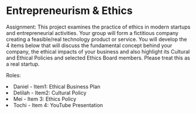 # Entrepreneurism & Ethics

Assignment: This project examines the practice of ethics in modern startups and entrepreneurial activities. Your group will form a fictitious company creating a feasible/real technology product or service. You will develop the 4 items below that will discuss the fundamental concept behind your company, the ethical impacts of your business and also highlight its Cultural and Ethical Policies and selected Ethics Board members. Please treat this as a real startup.

Roles:

<li>Daniel - Item1: Ethical Business Plan  
<li>Delilah - Item2: Cultural Policy        
<li>Mei - Item 3: Ethics Policy         
<li>Tochi - Item 4: YouTube Presentation  
